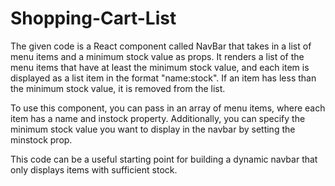 # Shopping-Cart-List
The given code is a React component called NavBar that takes in a list of menu items and a minimum stock value as props. It renders a list of the menu items that have at least the minimum stock value, and each item is displayed as a list item in the format "name:stock". If an item has less than the minimum stock value, it is removed from the list.

To use this component, you can pass in an array of menu items, where each item has a name and instock property. Additionally, you can specify the minimum stock value you want to display in the navbar by setting the minstock prop.

This code can be a useful starting point for building a dynamic navbar that only displays items with sufficient stock.

